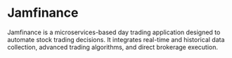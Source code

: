 # Jamfinance

Jamfinance is a microservices-based day trading application designed to automate stock trading decisions. It integrates real-time and historical data collection, advanced trading algorithms, and direct brokerage execution.
